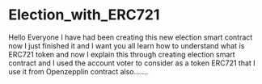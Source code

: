 # Election_with_ERC721
Hello Everyone I have had been creating this new election smart contract now I just finished it and I want you all learn how to
understand what is ERC721 token and now I explain this through creating election smart contract and I used the account voter to 
consider as a token ERC721 that I use it from Openzepplin contract also.......
